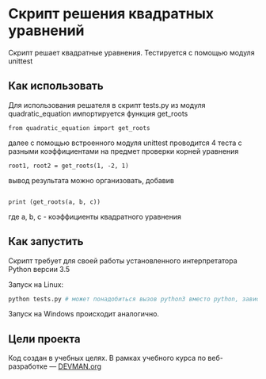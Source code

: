 # Скрипт решения квадратных уравнений

Скрипт решает квадратные уравнения. Тестируется с помощью модуля unittest

## Как использовать

Для использования решателя в скрипт tests.py из модуля quadratic_equation импортируется функция  get_roots 

```
from quadratic_equation import get_roots
```

далее с помощью встроенного модуля unittest проводится 4 теста с разными коэффициентами на предмет проверки корней уравнения

```
root1, root2 = get_roots(1, -2, 1)
```

вывод  результата можно организовать, добавив

```

print (get_roots(a, b, c))

```

где a, b, c - коэффициенты квадратного уравнения 


## Как запустить

Скрипт требует для своей работы установленного интерпретатора Python версии 3.5

Запуск на Linux:

```bash
python tests.py # может понадобиться вызов python3 вместо python, зависит от настроек операционной системы
```

Запуск на Windows происходит аналогично.

## Цели проекта

Код создан в учебных целях. В рамках учебного курса по веб-разработке ― [DEVMAN.org](https://devman.org)
